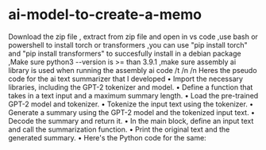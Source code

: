 # ai-model-to-create-a-memo

Download the zip file , extract from zip file and open in vs code
,use bash or powershell to install torch or transformers
,you can use "pip install torch" and "pip install transformers" to succesfully install in a debian package 
,Make sure python3 --version is >= than 3.9.1
,make sure assembly ai library is used when running the assembly ai code /t
/n
/n
Heres the pseudo code for the ai text summarizer that I developed 
•	Import the necessary libraries, including the GPT-2 tokenizer and model.
•	Define a function that takes in a text input and a maximum summary length.
•	Load the pre-trained GPT-2 model and tokenizer.
•	Tokenize the input text using the tokenizer.
•	Generate a summary using the GPT-2 model and the tokenized input text.
•	Decode the summary and return it.
•	In the main block, define an input text and call the summarization function.
•	Print the original text and the generated summary.
•	Here's the Python code for the same:
